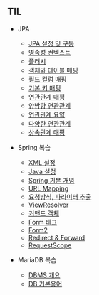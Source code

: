 ## TIL

* JPA
	* [JPA 설정 및 구동](https://github.com/js-1123/TIL/blob/master/JpaPrac/JPA.md)
 	* [영속성 컨텍스트](https://github.com/js-1123/TIL/blob/master/JpaPrac/%EC%98%81%EC%86%8D%EC%84%B1.md)
	* [플러시](https://github.com/js-1123/TIL/blob/master/JpaPrac/%ED%94%8C%EB%9F%AC%EC%8B%9C.md)
	* [객체와 테이블 매핑](https://github.com/js-1123/TIL/blob/master/JpaPrac/%EA%B0%9D%EC%B2%B4%EC%99%80%20%ED%85%8C%EC%9D%B4%EB%B8%94%20%EB%A7%A4%ED%95%91.md)
	* [필드 컬럼 매핑](https://github.com/js-1123/TIL/blob/master/JpaPrac/%ED%95%84%EB%93%9C%20%EC%BB%AC%EB%9F%BC%20%EB%A7%A4%ED%95%91.md)
	* [기본 키 매핑](https://github.com/js-1123/TIL/blob/master/JpaPrac/%EA%B8%B0%EB%B3%B8%ED%82%A4%20%EB%A7%A4%ED%95%91.md)
	* [연관관계 매핑](https://github.com/js-1123/TIL/blob/master/JpaPrac/%EC%97%B0%EA%B4%80%EA%B4%80%EA%B3%84%20%EB%A7%A4%ED%95%91.md)
	* [양방향 연관관계](https://github.com/js-1123/TIL/blob/master/JpaPrac/%EC%96%91%EB%B0%A9%ED%96%A5%20%EC%97%B0%EA%B4%80%EA%B4%80%EA%B3%84.md)
	* [연관관계 요약](https://github.com/js-1123/TIL/blob/master/JpaPrac/%EC%97%B0%EA%B4%80%EA%B4%80%EA%B3%84.md)
	* [다양한 연관관계](https://github.com/js-1123/TIL/blob/master/JpaPrac/%EB%8B%A4%EC%96%91%ED%95%9C%20%EC%97%B0%EA%B4%80%EA%B4%80%EA%B3%84.md)
	* [상속관계 매핑](https://github.com/js-1123/TIL/blob/master/JpaPrac/%EC%83%81%EC%86%8D%EA%B4%80%EA%B3%84%20%EB%A7%A4%ED%95%91.md)


* Spring 복습
	* [XML 설정](https://github.com/js-1123/TIL/blob/master/Spring/XMl%20%EC%84%A4%EC%A0%95.md)
	* [Java 설정](https://github.com/js-1123/TIL/blob/master/Spring/Java%20%EC%84%A4%EC%A0%95.md)
	* [Spring 기본 개념](https://github.com/js-1123/TIL/blob/master/Spring/Spring%20%EA%B8%B0%EB%B3%B8%20%EA%B0%9C%EB%85%90.md)
	* [URL Mapping](https://github.com/js-1123/TIL/blob/master/Spring/URL%20Mapping.md)
	* [요청방식, 파라미터 추출](https://github.com/js-1123/TIL/blob/master/Spring/%EC%9A%94%EC%B2%AD%EB%B0%A9%EC%8B%9D%2C%20%ED%8C%8C%EB%9D%BC%EB%AF%B8%ED%84%B0.md)
	* [ViewResolver](https://github.com/js-1123/TIL/blob/master/Spring/ViewResolver.md)
	* [커맨드 객체](https://github.com/js-1123/TIL/blob/master/Spring/%EC%BB%A4%EB%A7%A8%EB%93%9C%20%EA%B0%9D%EC%B2%B4.md)
	* [Form 태그](https://github.com/js-1123/TIL/blob/master/Spring/Form%20%ED%83%9C%EA%B7%B8.md)
	* [Form2](https://github.com/js-1123/TIL/blob/master/Spring/Form2.md)
	* [Redirect & Forward](https://github.com/js-1123/TIL/blob/master/Spring/Redirect&Forward.md)
	* [RequestScope](https://github.com/js-1123/TIL/blob/master/Spring/RequestScope.rd)

* MariaDB 복습
	* [DBMS 개요](https://github.com/js-1123/TIL/blob/master/MariaDB/DBMS%20%EA%B0%9C%EC%9A%94.md)
	* [DB 기본용어](https://github.com/js-1123/TIL/blob/master/MariaDB/%EB%8D%B0%EC%9D%B4%ED%84%B0%EB%B2%A0%EC%9D%B4%EC%8A%A4%20%EA%B8%B0%EB%B3%B8%20%EC%9A%A9%EC%96%B4.md)
